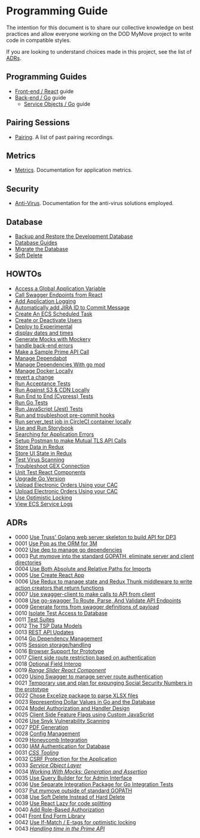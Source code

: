 # Programming Guide

The intention for this document is to share our collective knowledge on best practices and allow everyone working on the DOD MyMove project to write code in compatible styles.

If you are looking to understand choices made in this project, see the list of [ADRs](https://github.com/transcom/mymove/tree/master/docs/adr).

## Programming Guides

* [Front-end / React](frontend.md) guide
* [Back-end / Go](backend.md) guide
  * [Service Objects / Go](service-objects.md) guide

## Pairing Sessions

* [Pairing](pairing.md). A list of past pairing recordings.

## Metrics

* [Metrics](metrics.md). Documentation for application metrics.

## Security

* [Anti-Virus](anti_virus.md). Documentation for the anti-virus solutions employed.

<!--index-->

## Database

* [Backup and Restore the Development Database](database/backup-and-restore-dev-database.md#how-to-backup-and-restore-the-development-database)
* [Database Guides](database/database.md#database-guides)
* [Migrate the Database](database/migrate-the-database.md#how-to-migrate-the-database)
* [Soft Delete](database/soft-delete.md#how-to-soft-delete)

## HOWTOs

* [Access a Global Application Variable](how-to/access-global-variables.md#how-to-access-a-global-application-variable)
* [Call Swagger Endpoints from React](how-to/access-swagger-endpoints-from-react.md#how-to-call-swagger-endpoints-from-react)
* [Add Application Logging](how-to/add-application-logging.md#how-to-add-application-logging)
* [Automatically add JIRA ID to Commit Message](how-to/automatically-add-jira-id-to-commit-message.md#how-to-automatically-add-jira-id-to-commit-message)
* [Create An ECS Scheduled Task](how-to/create-an-ecs-scheduled-task.md#how-to-create-an-ecs-scheduled-task)
* [Create or Deactivate Users](how-to/create-or-deactivate-users.md#how-to-create-or-deactivate-users)
* [Deploy to Experimental](how-to/deploy-to-experimental.md#how-to-deploy-to-experimental)
* [display dates and times](how-to/display-dates-and-times.md#how-to-display-dates-and-times)
* [Generate Mocks with Mockery](how-to/generate-mocks-with-mockery.md#how-to-generate-mocks-with-mockery)
* [handle back-end errors](how-to/handle-backend-errors.md#how-to-handle-back-end-errors)
* [Make a Sample Prime API Call](how-to/make-a-sample-prime-api-call.md#how-to-make-a-sample-prime-api-call)
* [Manage Dependabot](how-to/manage-dependabot.md#how-to-manage-dependabot)
* [Manage Dependencies With go mod](how-to/manage-dependencies-with-go-mod.md#how-to-manage-dependencies-with-go-mod)
* [Manage Docker Locally](how-to/manage-docker-locally.md#how-to-manage-docker-locally)
* [revert a change](how-to/revert-a-change.md#how-to-revert-a-change)
* [Run Acceptance Tests](how-to/run-acceptance-tests.md#how-to-run-acceptance-tests)
* [Run Against S3 & CDN Locally](how-to/run-against-s3-locally.md#how-to-run-against-s3-cdn-locally)
* [Run End to End (Cypress) Tests](how-to/run-e2e-tests.md#how-to-run-end-to-end-cypress-tests)
* [Run Go Tests](how-to/run-go-tests.md#how-to-run-go-tests)
* [Run JavaScript (Jest) Tests](how-to/run-js-tests.md#how-to-run-javascript-jest-tests)
* [Run and troubleshoot pre-commit hooks](how-to/run-pre-commit-hooks.md#run-and-troubleshoot-pre-commit-hooks)
* [Run server_test job in CircleCI container locally](how-to/run-server-test-circle-ci.md#run-server-test-job-in-circleci-container-locally)
* [Use and Run Storybook](how-to/run-storybook.md#how-to-use-and-run-storybook)
* [Searching for Application Errors](how-to/search-for-application-errors.md#how-to-searching-for-application-errors)
* [Setup Postman to make Mutual TLS API Calls](how-to/setup-postman-to-make-mutual-tls-api-calls.md#how-to-setup-postman-to-make-mutual-tls-api-calls)
* [Store Data in Redux](how-to/store-data-in-redux.md#how-to-store-data-in-redux)
* [Store UI State in Redux](how-to/store-ui-state-in-redux.md#how-to-store-ui-state-in-redux)
* [Test Virus Scanning](how-to/test-virus-scanning.md#how-to-test-virus-scanning)
* [Troubleshoot GEX Connection](how-to/troubleshoot-gex-connection.md#how-to-troubleshoot-gex-connection)
* [Unit Test React Components](how-to/unit-test-react-components.md#how-to-unit-test-react-components)
* [Upgrade Go Version](how-to/upgrade-go-version.md#how-to-upgrade-go-version)
* [Upload Electronic Orders Using your CAC](how-to/upload-electronic-orders.md#how-to-upload-electronic-orders-using-your-cac)
* [Upload Electronic Orders Using your CAC](how-to/use-mtls-with-cac.md#how-to-upload-electronic-orders-using-your-cac)
* [Use Optimistic Locking](how-to/use-optimistic-locking.md#how-to-use-optimistic-locking)
* [View ECS Service Logs](how-to/view-ecs-service-logs.md#how-to-view-ecs-service-logs)

## ADRs

* 0000 [Use Truss' Golang web server skeleton to build API for DP3](adr/0000-server-framework.md#use-truss-golang-web-server-skeleton-to-build-api-for-dp3)
* 0001 [Use Pop as the ORM for 3M](adr/0001-go-orm.md#use-pop-as-the-orm-for-3m)
* 0002 [Use dep to manage go dependencies](adr/0002-go-package-management.md#use-dep-to-manage-go-dependencies)
* 0003 [Put mymove into the standard GOPATH, eliminate server and client directories](adr/0003-go-path-and-project-layout.md#put-mymove-into-the-standard-gopath-eliminate-server-and-client-directories)
* 0004 [Use Both Absolute and Relative Paths for Imports](adr/0004-path-imports.md#use-both-absolute-and-relative-paths-for-imports)
* 0005 [Use Create React App](adr/0005-create-react-app.md#use-create-react-app)
* 0006 [Use Redux to manage state and Redux Thunk middleware to write action creators that return functions](adr/0006-redux.md#use-redux-to-manage-state-and-redux-thunk-middleware-to-write-action-creators-that-return-functions)
* 0007 [Use swagger-client to make calls to API from client](adr/0007-swagger-client.md#use-swagger-client-to-make-calls-to-api-from-client)
* 0008 [Use go-swagger To Route, Parse, And Validate API Endpoints](adr/0008-go-swagger.md#use-go-swagger-to-route-parse-and-validate-api-endpoints)
* 0009 [Generate forms from swagger definitions of payload](adr/0009-form-creation-from-swagger.md#generate-forms-from-swagger-definitions-of-payload)
* 0010 [Isolate Test Access to Database](adr/0010-isolate-test-access-to-database.md#isolate-test-access-to-database)
* 0011 [Test Suites](adr/0011-test-suites.md#test-suites)
* 0012 [The TSP Data Models](adr/0012-tsp-data-models.md#the-tsp-data-models)
* 0013 [REST API Updates](adr/0013-rest-api-updates.md#rest-api-updates)
* 0014 [Go Dependency Management](adr/0014-go-dependency-management.md#go-dependency-management)
* 0015 [Session storage/handling](adr/0015-session-storage.md#session-storage-handling)
* 0016 [Browser Support for Prototype](adr/0016-Browser-Support.md#browser-support-for-prototype)
* 0017 [Client side route restriction based on authentication](adr/0017-react-router-redux-authentication.md#client-side-route-restriction-based-on-authentication)
* 0018 [Optional Field Interop](adr/0018-optional-field-interop.md#optional-field-interop)
* 0019 [_Range Slider React Component_](adr/0019-client-rangeslider.md#range-slider-react-component)
* 0020 [Using Swagger to manage server route authentication](adr/0020-swagger-auth.md#using-swagger-to-manage-server-route-authentication)
* 0021 [Temporary use and plan for expunging Social Security Numbers in the prototype](adr/0021-ssn-use.md#temporary-use-and-plan-for-expunging-social-security-numbers-in-the-prototype)
* 0022 [Chose Excelize package to parse XLSX files](adr/0022-xlsx-lib.md#chose-excelize-package-to-parse-xlsx-files)
* 0023 [Representing Dollar Values in Go and the Database](adr/0023-representing-dollar-values.md#representing-dollar-values-in-go-and-the-database)
* 0024 [Model Authorization and Handler Design](adr/0024-model-authorization-and-handler-design.md#model-authorization-and-handler-design)
* 0025 [Client Side Feature Flags using Custom JavaScript](adr/0025-client-side-feature-flags.md#client-side-feature-flags-using-custom-javascript)
* 0026 [Use Snyk Vulnerability Scanning](adr/0026-use-snyk-vulnerability-scanning.md#use-snyk-vulnerability-scanning)
* 0027 [PDF Generation](adr/0027-pdf-generation.md#pdf-generation)
* 0028 [Config Management](adr/0028-config-management.md#config-management)
* 0029 [Honeycomb Integration](adr/0029-honeycomb-integration.md#honeycomb-integration)
* 0030 [IAM Authentication for Database](adr/0030-rds-iam.md#iam-authentication-for-database)
* 0031 [*CSS Tooling*](adr/0031-css-tooling.md#css-tooling)
* 0032 [CSRF Protection for the Application](adr/0032-csrf-protection.md#csrf-protection-for-the-application)
* 0033 [*Service Object Layer*](adr/0033-service-object-layer.md#service-object-layer)
* 0034 [*Working With Mocks: Generation and Assertion*](adr/0034-working-with-mocks-generation-and-assertion.md#working-with-mocks-generation-and-assertion)
* 0035 [Use Query Builder for for Admin Interface](adr/0035-use-query-builder.md#use-query-builder-for-for-admin-interface)
* 0036 [Use Separate Integration Package for Go Integration Tests](adr/0036-go-integration.md#use-separate-integration-package-for-go-integration-tests)
* 0037 [Put mymove outside of standard GOPATH](adr/0037-go-path-and-project-layout-revisited.md#put-mymove-outside-of-standard-gopath)
* 0038 [Use Soft Delete Instead of Hard Delete](adr/0038-soft-delete.md#use-soft-delete-instead-of-hard-delete)
* 0039 [Use React Lazy for code splitting](adr/0039-react-lazy-and-code-splitting.md#use-react-lazy-for-code-splitting)
* 0040 [Add Role-Based Authorization](adr/0040-role-base-authorization.md#add-role-based-authorization)
* 0041 [Front End Form Library](adr/0041-front-end-form-library.md#front-end-form-library)
* 0042 [Use If-Match / E-tags for optimistic locking](adr/0042-optimistic-locking.md#use-if-match-e-tags-for-optimistic-locking)
* 0043 [*Handling time in the Prime API*](adr/0043-prime-time.md#handling-time-in-the-prime-api)

<!--endindex-->
